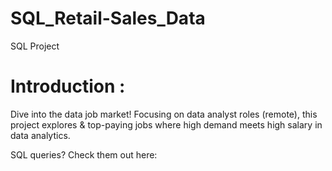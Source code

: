 # SQL_Retail-Sales_Data
SQL Project
# Introduction :
Dive into the data job market! Focusing on data analyst roles (remote), this project explores & top-paying jobs where high demand meets high salary in data analytics.

SQL queries? Check them out here: 
